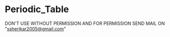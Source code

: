 # Periodic_Table

DON'T USE WITHOUT PERMISSION AND FOR PERMISSION SEND MAIL ON "ssherikar2005@gmail.com"

